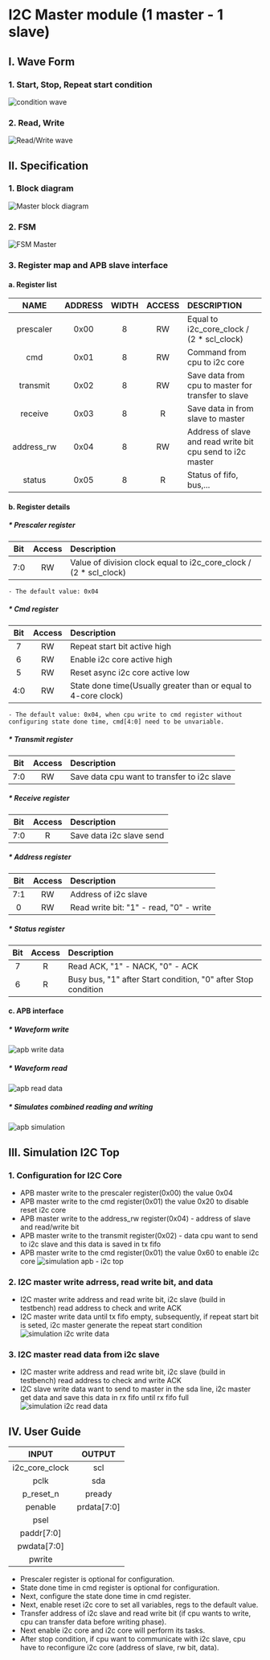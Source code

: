 # I2C Master module (1 master - 1 slave)
## I. Wave Form 
### 1. Start, Stop, Repeat start condition
![condition wave](/illustrating%20images/Spec_condition.png)
### 2. Read, Write
![Read/Write wave](/illustrating%20images/Read_write_wave.png)
## II. Specification
### 1. Block diagram
![Master block diagram](/illustrating%20images/master_block.png)
### 2. FSM
![FSM Master](/illustrating%20images/fsm_master.png)
### 3. Register map and APB slave interface
#### a. Register list
|NAME|ADDRESS|WIDTH|ACCESS|DESCRIPTION|
|:----:|:---:|:---:|:----:|:------|
|prescaler|0x00|8|RW|Equal to i2c_core_clock / (2 * scl_clock)| 
|cmd|0x01|8|RW|Command from cpu to i2c core|
|transmit|0x02|8|RW|Save data from cpu to master for transfer to slave|
|receive|0x03|8|R|Save data in from slave to master|
|address_rw|0x04|8|RW|Address of slave and read write bit cpu send to i2c master|
|status|0x05|8|R|Status of fifo, bus,...| 
#### b. Register details
##### * Prescaler register
|Bit|Access|Description|
|:-:|:----:|:---------|
|7:0|RW|Value of division clock equal to i2c_core_clock / (2 * scl_clock)|
    - The default value: 0x04
##### * Cmd register 
|Bit|Access|Description|
|:-:|:----:|:---------|
|7|RW|Repeat start bit active high|
|6|RW|Enable i2c core active high|
|5|RW|Reset async i2c core active low|
|4:0|RW|State done time(Usually greater than or equal to 4-core clock) |
    - The default value: 0x04, when cpu write to cmd register without configuring state done time, cmd[4:0] need to be unvariable.
##### * Transmit register 
|Bit|Access|Description|
|:-:|:----:|:---------|
|7:0|RW|Save data cpu want to transfer to i2c slave|

##### * Receive register 
|Bit|Access|Description|
|:-:|:----:|:---------|
|7:0|R|Save data i2c slave send|

##### * Address register 
|Bit|Access|Description|
|:-:|:----:|:---------|
|7:1|RW|Address of i2c slave|
|0|RW|Read write bit: "1" - read, "0" - write|

##### * Status register 
|Bit|Access|Description|
|:-:|:----:|:---------|
|7|R|Read ACK, "1" - NACK, "0" - ACK|
|6|R|Busy bus, "1" after Start condition, "0" after Stop condition|

#### c. APB interface
##### * Waveform write
![apb write data](/illustrating%20images/apb_write.png)
##### * Waveform read
![apb read data](/illustrating%20images/apb_read.png)
##### * Simulates combined reading and writing
![apb simulation](/illustrating%20images/abp_simulation.png)

## III. Simulation I2C Top
### 1. Configuration for I2C Core
 - APB master write to the prescaler register(0x00) the value 0x04
 - APB master write to the cmd register(0x01) the value 0x20 to disable reset i2c core
 - APB master write to the address_rw register(0x04) - address of slave and read/write bit
 - APB master write to the transmit register(0x02) - data cpu want to send to i2c slave and this data is saved in tx fifo
 - APB master write to the cmd register(0x01) the value 0x60 to enable i2c core
![simulation apb - i2c top](/illustrating%20images/apb_i2c_top.png)
### 2. I2C master write adrress, read write bit, and data
 - I2C master write address and read write bit, i2c slave (build in testbench) read address to check and write ACK
 - I2C master write data until tx fifo empty, subsequently, if repeat start bit is seted, i2c master generate the repeat start condition
![simulation i2c write data](/illustrating%20images/i2c_write_data.png)
### 3. I2C master read data from i2c slave
 - I2C master write address and read write bit, i2c slave (build in testbench) read address to check and write ACK
 - I2C slave write data want to send to master in the sda line, i2c master get data and save this data in rx fifo until rx fifo full
![simulation i2c read data](/illustrating%20images/i2c_read_data.png)
## IV. User Guide
|INPUT|OUTPUT|
|:---:|:----:|
|i2c_core_clock|scl|
|pclk|sda|
|p_reset_n|pready
|penable|prdata[7:0]|
|psel|
|paddr[7:0]|
|pwdata[7:0]|
|pwrite|

 - Prescaler register is optional for configuration.
 - State done time in cmd register is optional for configuration.
 - Next, configure the state done time in cmd register.
 - Next, enable reset i2c core to set all variables, regs to the default value.
 - Transfer address of i2c slave and read write bit (if cpu wants to write, cpu can transfer data before writing phase).
 - Next enable i2c core and i2c core will perform its tasks.
 - After stop condition, if cpu want to communicate with i2c slave, cpu have to reconfigure i2c core (address of slave, rw bit, data).